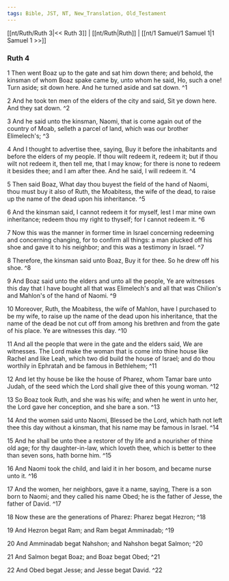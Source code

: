 ```yaml
---
tags: Bible, JST, NT, New_Translation, Old_Testament
---
```


[[nt/Ruth/Ruth 3|<< Ruth 3]] | [[nt/Ruth|Ruth]] | [[nt/1 Samuel/1 Samuel 1|1 Samuel 1 >>]]

### Ruth 4

1 Then went Boaz up to the gate and sat him down there; and behold, the kinsman of whom Boaz spake came by, unto whom he said, Ho, such a one! Turn aside; sit down here. And he turned aside and sat down.  ^1

2 And he took ten men of the elders of the city and said, Sit ye down here. And they sat down.  ^2

3 And he said unto the kinsman, Naomi, that is come again out of the country of Moab, selleth a parcel of land, which was our brother Elimelech\'s;  ^3

4 And I thought to advertise thee, saying, Buy it before the inhabitants and before the elders of my people. If thou wilt redeem it, redeem it; but if thou wilt not redeem it, then tell me, that I may know; for there is none to redeem it besides thee; and I am after thee. And he said, I will redeem it.  ^4

5 Then said Boaz, What day thou buyest the field of the hand of Naomi, thou must buy it also of Ruth, the Moabitess, the wife of the dead, to raise up the name of the dead upon his inheritance.  ^5

6 And the kinsman said, I cannot redeem it for myself, lest I mar mine own inheritance; redeem thou my right to thyself; for I cannot redeem it.  ^6

7 Now this was the manner in former time in Israel concerning redeeming and concerning changing, for to confirm all things: a man plucked off his shoe and gave it to his neighbor; and this was a testimony in Israel.  ^7

8 Therefore, the kinsman said unto Boaz, Buy it for thee. So he drew off his shoe.  ^8

9 And Boaz said unto the elders and unto all the people, Ye are witnesses this day that I have bought all that was Elimelech\'s and all that was Chilion\'s and Mahlon\'s of the hand of Naomi.  ^9

10 Moreover, Ruth, the Moabitess, the wife of Mahlon, have I purchased to be my wife, to raise up the name of the dead upon his inheritance, that the name of the dead be not cut off from among his brethren and from the gate of his place. Ye are witnesses this day.  ^10

11 And all the people that were in the gate and the elders said, We are witnesses. The Lord make the woman that is come into thine house like Rachel and like Leah, which two did build the house of Israel; and do thou worthily in Ephratah and be famous in Bethlehem;  ^11

12 And let thy house be like the house of Pharez, whom Tamar bare unto Judah, of the seed which the Lord shall give thee of this young woman.  ^12

13 So Boaz took Ruth, and she was his wife; and when he went in unto her, the Lord gave her conception, and she bare a son.  ^13

14 And the women said unto Naomi, Blessed be the Lord, which hath not left thee this day without a kinsman, that his name may be famous in Israel.  ^14

15 And he shall be unto thee a restorer of thy life and a nourisher of thine old age; for thy daughter-in-law, which loveth thee, which is better to thee than seven sons, hath borne him.  ^15

16 And Naomi took the child, and laid it in her bosom, and became nurse unto it.  ^16

17 And the women, her neighbors, gave it a name, saying, There is a son born to Naomi; and they called his name Obed; he is the father of Jesse, the father of David.  ^17

18 Now these are the generations of Pharez: Pharez begat Hezron;  ^18

19 And Hezron begat Ram; and Ram begat Amminadab;  ^19

20 And Amminadab begat Nahshon; and Nahshon begat Salmon;  ^20

21 And Salmon begat Boaz; and Boaz begat Obed;  ^21

22 And Obed begat Jesse; and Jesse begat David.  ^22

 
